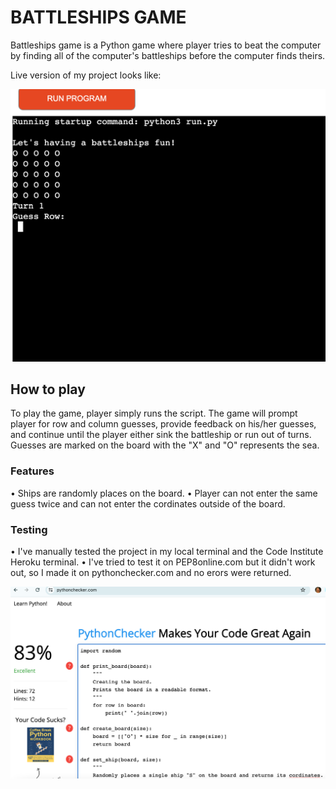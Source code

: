 # BATTLESHIPS GAME

Battleships game is a Python game where player tries to beat the computer by finding all of the computer's battleships before the computer finds theirs.

Live version of my project looks like:

![Battleships](/images/game.png)


## How to play

To play the game, player simply runs the script. The game will prompt player for row and column guesses, provide feedback on his/her guesses, and continue until the player either sink the battleship or run out of turns. Guesses are marked on the board with the "X" and "O" represents the sea. 

### Features

• Ships are randomly places on the board.
• Player can not enter the same guess twice and can not enter the cordinates outside of the board.

### Testing 

• I've manually tested the project in my local terminal and the Code Institute Heroku terminal.
• I've tried to test it on PEP8online.com but it didn't work out, so I made it on pythonchecker.com and no erors were returned. 

![Testing](/images/Testing.png)
